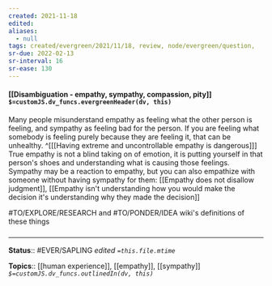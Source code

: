 ```yaml
---
created: 2021-11-18 
edited: 
aliases:
  - null
tags: created/evergreen/2021/11/18, review, node/evergreen/question, 
sr-due: 2022-02-13
sr-interval: 16
sr-ease: 130
---
```


#### [[Disambiguation - empathy, sympathy, compassion, pity]] `$=customJS.dv_funcs.evergreenHeader(dv, this)`

Many people misunderstand empathy as feeling what the other person is feeling, and sympathy as feeling bad for the person. If you are feeling what somebody is feeling purely because they are feeling it, that can be unhealthy. 
^[[[Having extreme and uncontrollable empathy is dangerous]]]
True empathy is not a blind taking on of emotion, it is putting yourself in that person's shoes and understanding what is causing those feelings. Sympathy may be a reaction to empathy, but you can also empathize with someone without having sympathy for them:
[[Empathy does not disallow judgment]], [[Empathy isn't understanding how you would make the decision it's understanding why they made the decision]]

#TO/EXPLORE/RESEARCH and #TO/PONDER/IDEA wiki's definitions of these things

### <hr class="footnote"/>

**Status**:: #EVER/SAPLING
*edited `=this.file.mtime`*

**Topics**:: [[human experience]], [[empathy]], [[sympathy]]
*`$=customJS.dv_funcs.outlinedIn(dv, this)`*
